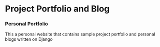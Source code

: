 # Project Portfolio and Blog

### Personal Portfolio
This a personal website that contains sample project portfolio and personal blogs written on Django
